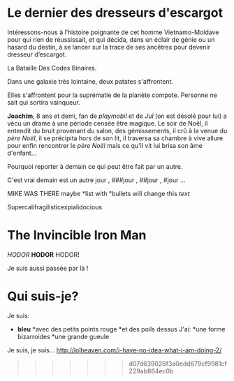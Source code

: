 # Le dernier des dresseurs d'escargot

Intéressons-nous à l’histoire poignante de cet homme Vietnamo-Moldave pour qui rien de réussissait, et qui décida, dans un éclair de génie ou un hasard du destin, à se lancer sur la trace de ses ancêtres pour devenir dresseur d’escargot.

La Bataille Des Codes Binaires.

Dans une galaxie très lointaine, deux patates s'affrontent.

Elles s'affrontent pour la suprématie de la planète compote. Personne ne sait qui sortira vainqueur.

**Joachim**, 8 ans et demi, fan de _playmobil_ et de *Jul* (on est désolé pour lui) a vécu un drame à une période censée être magique. Le soir de Noël, il entendit du bruit provenant du salon, des gémissements, il crû à la venue du *père Noël*, il se précipita hors de son lit, il traversa sa chambre à vive allure pour enfin rencontrer le *père Noël* mais ce qu'il vit lui brisa son âme d'enfant...

Pourquoi reporter à demain ce qui peut être fait par un autre.

C'est vrai demain est un autre jour , ###jour , ##jour , #jour ...

MIKE WAS THERE
maybe *list with °bullets will change this _text_

Supercalifragilisticexpialidocious

The Invincible Iron Man
=======================

*HODOR* **HODOR** HODOR!


Je suis aussi passée par là !

# Qui suis-je?
Je suis:
 * **bleu** 
 *avec des petits points rouge 
 *et des poils dessus
J'ai: 
 *une forme bizarroides 
 *une grande gueule  

Je suis, je suis... http://lolheaven.com/i-have-no-idea-what-i-am-doing-2/
>>>>>>> d07d639026f3a0edd679cf9981cf229ab864ec0b
